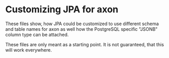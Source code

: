 # Customizing JPA for axon

These files show, how JPA could be customized to use different schema and table names for axon as well how the PostgreSQL specific "JSONB" column type can be attached.

These files are only meant as a starting point. It is not guaranteed, that this will work everywhere.
